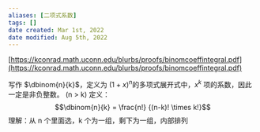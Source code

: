 ```yaml
---
aliases: [二项式系数]
tags: [] 
date created: Mar 1st, 2022
date modified: Aug 5th, 2022
---
```

[https://kconrad.math.uconn.edu/blurbs/proofs/binomcoeffintegral.pdf](https://kconrad.math.uconn.edu/blurbs/proofs/binomcoeffintegral.pdf)

写作 $\dbinom{n}{k}$，定义为 ${\displaystyle (1+x)^{n}}$的多项式展开式中，${\displaystyle x^{k}}$ 项的系数，因此一定是非负整数。  (n > k)
定义：$$\dbinom{n}{k} = \frac{n!} {(n-k)! \times k!}$$
理解：从 n 个里面选，k 个为一组，剩下为一组，内部排列